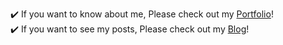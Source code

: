 ✔️ If you want to know about me, Please check out my [Portfolio](https://capable-fortnight-eae.notion.site/Cho-Eunhak-a34149821f0d458e8d49dbf8f8efa1e4)!   
✔️ If you want to see my posts, Please check out my [Blog](https://durumiss.tistory.com/)!
